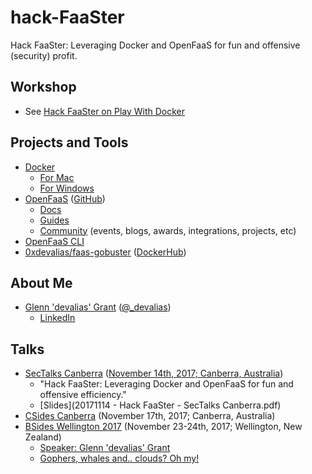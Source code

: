 # hack-FaaSter

Hack FaaSter: Leveraging Docker and OpenFaaS for fun and offensive (security) profit.

## Workshop

* See [Hack FaaSter on Play With Docker](workshop.md)

## Projects and Tools

* [Docker](https://www.docker.com/)
    * [For Mac](https://www.docker.com/docker-mac)
    * [For Windows](https://www.docker.com/docker-windows)
* [OpenFaaS](https://www.openfaas.com/) ([GitHub](https://github.com/openfaas/faas))
	* [Docs](https://github.com/openfaas/faas/tree/master/docs)
	* [Guides](https://github.com/openfaas/faas/tree/master/guide)
	* [Community](https://github.com/openfaas/faas/blob/master/community.md) (events, blogs, awards, integrations, projects, etc)
* [OpenFaaS CLI](https://github.com/openfaas/faas-cli)
* [0xdevalias/faas-gobuster](https://github.com/0xdevalias/faas-gobuster) ([DockerHub](https://hub.docker.com/r/devalias/faas-gobuster/))

## About Me

* [Glenn 'devalias' Grant](http://devalias.net/) ([@_devalias](https://twitter.com/_devalias))
    * [LinkedIn](https://www.linkedin.com/in/glenn-devalias-grant/)

## Talks

* [SecTalks Canberra](http://www.sectalks.org/canberra/) ([November 14th, 2017; Canberra, Australia](https://www.meetup.com/SecTalks-Canberra/events/241579721/))
    * "Hack FaaSter: Leveraging Docker and OpenFaaS for fun and offensive efficiency."
    * [Slides](20171114 - Hack FaaSter - SecTalks Canberra.pdf)
* [CSides Canberra](http://www.bsidesau.com.au/csides.html) (November 17th, 2017; Canberra, Australia)
* [BSides Wellington 2017](https://www.bsides.nz/) (November 23-24th, 2017; Wellington, New Zealand)
    * [Speaker: Glenn 'devalias' Grant](https://bsideswellington2017.sched.com/speaker/glenndevaliasgrant)
    * [Gophers, whales and.. clouds? Oh my!](https://bsideswellington2017.sched.com/event/CTpF/gophers-whales-and-clouds-oh-my)
